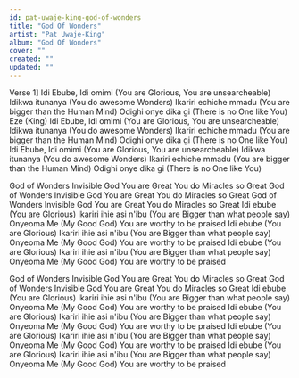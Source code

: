 ```yaml
---
id: pat-uwaje-king-god-of-wonders
title: "God Of Wonders"
artist: "Pat Uwaje-King"
album: "God Of Wonders"
cover: ""
created: ""
updated: ""
---
```


Verse 1]
Idi Ebube, Idi omimi
(You are Glorious, You are unsearcheable)
Idikwa itunanya
(You do awesome Wonders)
Ikariri echiche mmadu
(You are bigger than the Human Mind)
Odighi onye dika gi
(There is no One like You)
Eze (King)
Idi Ebube, Idi omimi
(You are Glorious, You are unsearcheable)
Idikwa itunanya
(You do awesome Wonders)
Ikariri echiche mmadu
(You are bigger than the Human Mind)
Odighi onye dika gi
(There is no One like You)
Idi Ebube, Idi omimi
(You are Glorious, You are unsearcheable)
Idikwa itunanya
(You do awesome Wonders)
Ikariri echiche mmadu
(You are bigger than the Human Mind)
Odighi onye dika gi
(There is no One like You)

God of Wonders
Invisible God
You are Great
You do Miracles so Great
God of Wonders
Invisible God
You are Great
You do Miracles so Great
God of Wonders
Invisible God
You are Great
You do Miracles so Great
Idi ebube
(You are Glorious)
Ikariri ihie asi n'ibu
(You are Bigger than what people say)
Onyeoma Me
(My Good God)
You are worthy to be praised
Idi ebube
(You are Glorious)
Ikariri ihie asi n'ibu
(You are Bigger than what people say)
Onyeoma Me
(My Good God)
You are worthy to be praised
Idi ebube
(You are Glorious)
Ikariri ihie asi n'ibu
(You are Bigger than what people say)
Onyeoma Me
(My Good God)
You are worthy to be praised

God of Wonders
Invisible God
You are Great
You do Miracles so Great
God of Wonders
Invisible God
You are Great
You do Miracles so Great
Idi ebube
(You are Glorious)
Ikariri ihie asi n'ibu
(You are Bigger than what people say)
Onyeoma Me
(My Good God)
You are worthy to be praised
Idi ebube
(You are Glorious)
Ikariri ihie asi n'ibu
(You are Bigger than what people say)
Onyeoma Me
(My Good God)
You are worthy to be praised
Idi ebube
(You are Glorious)
Ikariri ihie asi n'ibu
(You are Bigger than what people say)
Onyeoma Me
(My Good God)
You are worthy to be praised
Idi ebube
(You are Glorious)
Ikariri ihie asi n'ibu
(You are Bigger than what people say)
Onyeoma Me
(My Good God)
You are worthy to be praised
